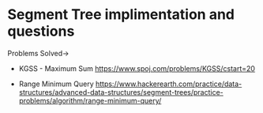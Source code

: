 # Segment Tree implimentation and questions
Problems Solved->
* KGSS - Maximum Sum
https://www.spoj.com/problems/KGSS/cstart=20

* Range Minimum Query
https://www.hackerearth.com/practice/data-structures/advanced-data-structures/segment-trees/practice-problems/algorithm/range-minimum-query/